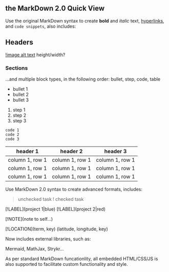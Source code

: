 
## the MarkDown 2.0 Quick View

Use the original MarkDown syntax to create **bold** and *italic* text, [hyperlinks](), and `code snippets`, also includes:

## Headers

[!image alt text](https://cdn.jsdelivr.net/gh/nfnth/nfnth@latest/res/castle/castle2.png) height/width?

### Sections

...and multiple block types, in the following order: bullet, step, code, table

- bullet 1
- bullet 2
- bullet 3
   
1. step 1
1. step 2
1. step 3

```
code 1
code 2
code 3
``` 
   
|header 1|header 2|header 3|
|-|-|-|
|column 1, row 1|column 1, row 1|column 1, row 1|
|column 1, row 1|column 1, row 1|column 1, row 1|
|column 1, row 1|column 1, row 1|column 1, row 1|

Use MarkDown 2.0 syntax to create advanced formats, includes:

> unchecked task
>! checked task

[!LABEL](project 1|blue) [!LABEL](project 2|red)

[!NOTE](note to self...)

[!LOCATION](term, key) (latitude, longitude, key)

Now includes external libraries, such as:

Mermaid, MathJax, Strykr...
 
As per standard MarkDown funcationlity, all embedded HTML/CSS/JS is also supported to facilitate custom functionality and style.
